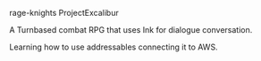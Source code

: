 rage-knights
ProjectExcalibur

A Turnbased combat RPG that uses Ink for dialogue conversation. 

Learning how to use addressables connecting it to AWS.
